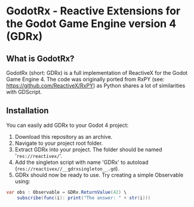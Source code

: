 # GodotRx - Reactive Extensions for the Godot Game Engine version 4 (GDRx)

## What is GodotRx?
GodotRx (short: GDRx) is a full implementation of ReactiveX for the Godot Game Engine 4. The code was originally ported from RxPY (see: https://github.com/ReactiveX/RxPY) as Python shares a lot of similarities with GDScript.

## Installation
You can easily add GDRx to your Godot 4 project:

1. Download this repository as an archive.
2. Navigate to your project root folder.
3. Extract GDRx into your project. The folder should be named '``res://reactivex/``'.
4. Add the singleton script with name 'GDRx' to autoload (``res://reactivex//__gdrxsingleton__.gd``).
5. GDRx should now be ready to use. Try creating a simple Observable using:

```csharp
var obs : Observable = GDRx.ReturnValue(42) \
    subscribe(func(i): print("The answer: " + str(i)))
```
